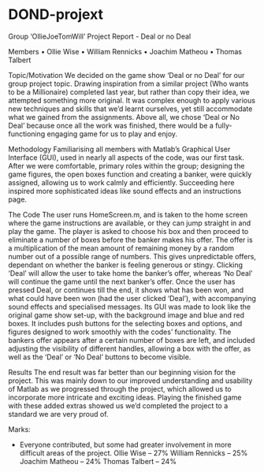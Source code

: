 # DOND-projext

Group ‘OllieJoeTomWill’ Project Report - Deal or no Deal 

Members
•	Ollie Wise
•	William Rennicks
•	Joachim Matheou 
•	Thomas Talbert

Topic/Motivation
We decided on the game show ‘Deal or no Deal’ for our group project topic. Drawing inspiration from a similar project (Who wants to be a Millionaire) completed last year, but rather than copy their idea, we attempted something more original. It was complex enough to apply various new techniques and skills that we’d learnt ourselves, yet still accommodate what we gained from the assignments. Above all, we chose ‘Deal or No Deal’ because once all the work was finished, there would be a fully-functioning engaging game for us to play and enjoy.

Methodology
Familiarising all members with Matlab’s Graphical User Interface (GUI), used in nearly all aspects of the code, was our first task. After we were comfortable, primary roles within the group; designing the game figures, the open boxes function and creating a banker, were quickly assigned, allowing us to work calmly and efficiently. Succeeding here inspired more sophisticated ideas like sound effects and an instructions page.

The Code
The user runs HomeScreen.m, and is taken to the home screen where the game instructions are available, or they can jump straight in and play the game. The player is asked to choose his box and then proceed to eliminate a number of boxes before the banker makes his offer. The offer is a multiplication of the mean amount of remaining money by a random number out of a possible range of numbers. This gives unpredictable offers, dependant on whether the banker is feeling generous or stingy. Clicking ‘Deal’ will allow the user to take home the banker’s offer, whereas ‘No Deal’ will continue the game until the next banker’s offer. Once the user has pressed Deal, or continues till the end, it shows what has been won, and what could have been won (had the user clicked ‘Deal’), with accompanying sound effects and specialised messages.
Its GUI was made to look like the original game show set-up, with the background image and blue and red boxes. It includes push buttons for the selecting boxes and options, and figures designed to work smoothly with the codes’ functionality. The bankers offer appears after a certain number of boxes are left, and included adjusting the visibility of different handles, allowing a box with the offer, as well as the ‘Deal’ or ‘No Deal’ buttons to become visible.  






Results
The end result was far better than our beginning vision for the project. This was mainly down to our improved understanding and usability of Matlab as we progressed through the project, which allowed us to incorporate more intricate and exciting ideas. Playing the finished game with these added extras showed us we’d completed the project to a standard we are very proud of. 


Marks:
-	Everyone contributed, but some had greater involvement in more difficult areas of the project.
Ollie Wise – 27%
William Rennicks – 25%
Joachim Matheou – 24%
Thomas Talbert – 24%
